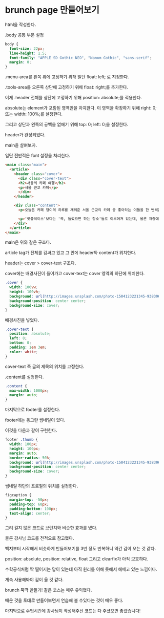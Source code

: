 # brunch page 만들어보기

html을 작성한다.

.body 공통 부분 설정

```css
body {
  font-size: 22px;
  line-height: 1.5;
  font-family: "APPLE SD Gothic NEO", "Nanum Gothic", "sans-serif";
  margin: 0;
}
```

.menu-area를 왼쪽 위에 고정하기 위해 일단 float: left; 로 지정한다.

.tools-area를 오른쪽 상단에 고정하기 위해 float: right;를 추가한다.

이제 .header 전체를 상단에 고정하기 위해 position: absolute;를 적용한다.

absolute는 element가 포함된 영역만을 차지한다. 이 영역을 확장하기 위해 right: 0; 또는 width: 100%;를 설정한다.

그리고 상단과 왼쪽의 공백을 없에기 위해 top: 0; left: 0;을 설정한다.

header가 완성되었다.

main을 살펴보자.

일단 전반적은 font 설정을 처리한다.

```html
<main class="main">
  <article>
    <header class="cover">
      <div class="cover-text">
      <h2>서울의 카페 여행</h2>
      <p>서울 근교 카페</p>
      </div>
    </header>

    <div class="content">
      <p>오늘은 카페 쟁이의 하루를 채워준 서울 근교의 카페 중 좋아하는 이들을 한 번씩은 데리고 다시 방문했던 곳들만 한 자리에 모았다.</p>

      <p>'핫플레이스'보다는 '꼭, 들렀으면 하는 장소'들로 이루어져 있는데, 물론 개중에 이미 핫플레이스인 곳도 있고 앞으로 핫플레이스가 될 곳도 있으리라 생각한다. 사전에 조사하지 않고 무작정 갔지만 두, 세 번 발걸음을 이어지게 했던 공간, 혹은 전부터 가고 싶어 찾아갔으나 품었던 기대를 저버리지 않았던 공간들이다. 어느 날 서울이 여행지가 될 그들에게 추천해주고 싶다.</p>
    </div>
  </article>
</main>
```

main은 위와 같은 구조다.

article tag가 전체를 감싸고 있고 그 안에 header와 content가 위치한다. 

header는 cover > cover-text 구조다.

cover에는 배경사진이 들어가고 cover-text는 cover 영역의 하단에 위치한다.

```css
.cover {
  width: 100vw;
  height: 100vh;
  background: url(http://images.unsplash.com/photo-1504123221345-938396029ff2);
  background-position: center center;
  background-size: cover;
}
```

배경사진을 넣었다.

```css
.cover-text {
  position: absolute;
  left: 0;
  bottom: 0;
  padding: 1em 3em;
  color: white;
}
```

cover-text 즉 글의 제목의 위치를 고정한다.


.content를 설정한다.

```css
.content {
  max-width: 1000px;
  margin: auto;
}
```

마지막으로 footer를 설정한다.

footer에는 동그란 썸네일이 있다.

이것을 다음과  같이 구현한다.

```css
footer .thumb {
  width: 100px;
  height: 100px;
  margin: auto;
  border-radius: 50%;
  background: url(http://images.unsplash.com/photo-1504123221345-938396029ff2);
  background-position: center center;
  background-size: cover;
}
```

썸네일 하단의 프로필의 위치를 설정한다. 

```css
figcaption {
  margin-top: -50px;
  padding-top: 60px;
  padding-bottom: 100px;
  text-align: center;
}
```

그리 길지 않은 코드로 브런치와 비슷한 효과를 냈다.

물론 강사님 코드를 전적으로 참고했다.

백지부터 시작해서 비슷하게 만들어보기를 3번 정도 반복하니 약간 감이 오는 것 같다.

position: absolute, position: relative, float 그리고 clearfix가 아직 모호하다.

수학공식처럼 딱 떨어지는 답이 있는데 아직 원리를 이해 못해서 헤메고 있는 느낌이다.

계속 사용해봐야 감이 올 것 같다.

brunch 뚝딱 만들기! 같은 코스는 매우 유익했다.

배운 것을 토대로 만들어보면서 연습해 볼 수있다는 것이 매우 좋다.

마지막으로 수업시간에 강사님이 작성해주신 코드는 다 주셨으면 좋겠습니다!